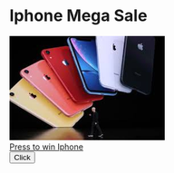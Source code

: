 
<html lang="en" dir="ltr">
  <head>
    <meta charset="utf-8">
    <title>ClickjackingTime</title>
  </head>
  <body>
    <h1>Iphone Mega Sale</h1>
	<a href= "https://www.linkedin.com/public-profile/in/pravin-shinde-b78619a4/">
  <img src = "images.jpg"> </a><br>
<a href="https://www.linkedin.com/public-profile/in/pravin-shinde-b78619a4/" class="button--style-red">Press to win Iphone</a> 
<form action="https://www.linkedin.com/public-profile/in/pravin-shinde-b78619a4/" >
  <button type="submit">Click</button>
  
</form>
  </body>
</html>
